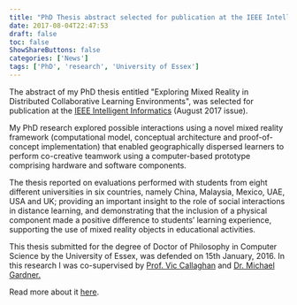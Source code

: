 ```yaml
---
title: "PhD Thesis abstract selected for publication at the IEEE Intelligent Informatics Bulletin"
date: 2017-08-04T22:47:53
draft: false
toc: false
ShowShareButtons: false
categories: ['News']
tags: ['PhD', 'research', 'University of Essex']
---
```


The abstract of my PhD thesis entitled "Exploring Mixed Reality in Distributed Collaborative Learning Environments", was selected for publication at the [IEEE Intelligent Informatics](http://www.comp.hkbu.edu.hk/~cib/2017/Aug/abstract/iib_vol18no1_abstract.pdf) (August 2017 issue).

My PhD research explored possible interactions using a novel mixed reality framework (computational model, conceptual architecture and proof-of-concept implementation) that enabled geographically dispersed learners to perform co-creative teamwork using a computer-based prototype comprising hardware and software components. 

The thesis reported on evaluations performed with students from eight different universities in six countries, namely China, Malaysia, Mexico, UAE, USA and UK; providing an important insight to the role of social interactions in distance learning, and demonstrating that the inclusion of a physical component made a positive difference to students’ learning experience, supporting the use of mixed reality objects in educational activities. 

This thesis submitted for the degree of Doctor of Philosophy in Computer Science by the University of Essex, was defended on 15th January, 2016. In this research I was co-supervised by [Prof. Vic Callaghan](http://cswww.essex.ac.uk/staff/vic/vic.html) and [Dr. Michael Gardner.](http://www.essex.ac.uk/csee/staff/profile.aspx?ID=1659) 

Read more about it [here](http://prlosana.com/research/).
